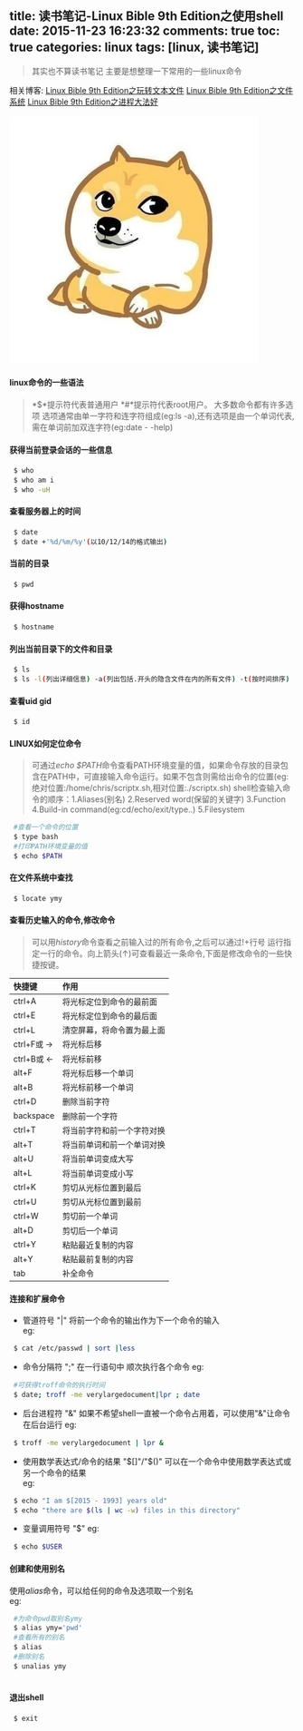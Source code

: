 title: 读书笔记-Linux Bible 9th Edition之使用shell
date: 2015-11-23 16:23:32
comments: true
toc: true
categories: linux
tags: [linux, 读书笔记]
---
> 其实也不算读书笔记 主要是想整理一下常用的一些linux命令 

 相关博客:
 [Linux Bible 9th Edition之玩转文本文件](http://yemengying.com/2015/11/30/%E8%AF%BB%E4%B9%A6%E7%AC%94%E8%AE%B0-Linux-Bible-9th-Edition%E4%B9%8B%E7%8E%A9%E8%BD%AC%E6%96%87%E6%9C%AC%E6%96%87%E4%BB%B6/)
 [Linux Bible 9th Edition之文件系统](http://yemengying.com/2015/11/26/%E8%AF%BB%E4%B9%A6%E7%AC%94%E8%AE%B0-Linux-Bible-9th-Edition%E4%B9%8B%E6%96%87%E4%BB%B6%E7%B3%BB%E7%BB%9F/)
 [Linux Bible 9th Edition之进程大法好](http://yemengying.com/2015/12/24/%E8%AF%BB%E4%B9%A6%E7%AC%94%E8%AE%B0-Linux-Bible-9th-Edition%E4%B9%8B%E8%BF%9B%E7%A8%8B%E5%A4%A7%E6%B3%95%E5%A5%BD/)

<!-- more -->
![doge](/images/doge.jpg)
#### linux命令的一些语法
> *$*提示符代表普通用户 *#*提示符代表root用户。 大多数命令都有许多选项 选项通常由单一字符和连字符组成(eg:ls -a),还有选项是由一个单词代表,需在单词前加双连字符(eg:date - -help)

#### 获得当前登录会话的一些信息
```bash
 $ who 
 $ who am i 
 $ who -uH
```
#### 查看服务器上的时间
``` bash
 $ date
 $ date +'%d/%m/%y'(以10/12/14的格式输出)
```
#### 当前的目录
```bash
 $ pwd 
```
#### 获得hostname
```bash
 $ hostname
```
#### 列出当前目录下的文件和目录
```bash
 $ ls
 $ ls -l(列出详细信息) -a(列出包括.开头的隐含文件在内的所有文件) -t(按时间排序)
```
#### 查看uid gid
```bash
 $ id
```
#### LINUX如何定位命令
>可通过*echo $PATH*命令查看PATH环境变量的值，如果命令存放的目录包含在PATH中，可直接输入命令运行。如果不包含则需给出命令的位置(eg:绝对位置:/home/chris/scriptx.sh,相对位置:./scriptx.sh) shell检查输入命令的顺序：1.Aliases(别名) 2.Reserved word(保留的关键字) 3.Function 4.Build-in command(eg:cd/echo/exit/type..) 5.Filesystem

```bash
 #查看一个命令的位置
 $ type bash
 #打印PATH环境变量的值
 $ echo $PATH
```
#### 在文件系统中查找

```bash
 $ locate ymy
```
#### 查看历史输入的命令,修改命令

>可以用*history*命令查看之前输入过的所有命令,之后可以通过!+行号 运行指定一行的命令。向上箭头(↑)可查看最近一条命令,下面是修改命令的一些快捷按键。

|快捷键|作用|
|:---|:---|
|ctrl+A|将光标定位到命令的最前面|
|ctrl+E|将光标定位到命令的最后面|
|ctrl+L|清空屏幕，将命令置为最上面|
|ctrl+F或 → |将光标后移|
|ctrl+B或 ← |将光标前移|
|alt+F|将光标后移一个单词|
|alt+B|将光标前移一个单词|
|ctrl+D|删除当前字符
|backspace|删除前一个字符|
|ctrl+T|将当前字符和前一个字符对换|
|alt+T|将当前单词和前一个单词对换|
|alt+U|将当前单词变成大写|
|alt+L|将当前单词变成小写|
|ctrl+K|剪切从光标位置到最后|
|ctrl+U|剪切从光标位置到最前|
|ctrl+W|剪切前一个单词|
|alt+D|剪切后一个单词|
|ctrl+Y|粘贴最近复制的内容|
|alt+Y|粘贴最前复制的内容|
|tab|补全命令|

#### 连接和扩展命令
- 管道符号 "|"
将前一个命令的输出作为下一个命令的输入   
eg:
```bash
 $ cat /etc/passwd | sort |less
```
- 命令分隔符 ";"
在一行语句中 顺次执行各个命令
eg: 

```bash
 #可获得troff命令的执行时间
 $ date; troff -me verylargedocument|lpr ; date 
```
- 后台进程符 "&"
如果不希望shell一直被一个命令占用着，可以使用"&"让命令在后台运行
eg:
```bash
 $ troff -me verylargedocument | lpr &
```
- 使用数学表达式/命令的结果 "$[]"/"$()"
可以在一个命令中使用数学表达式或另一个命令的结果   
eg:
```bash
 $ echo "I am $[2015 - 1993] years old"
 $ echo "there are $(ls | wc -w) files in this directory"
```
- 变量调用符号 "$"
eg:
```bash
 $ echo $USER
```
#### 创建和使用别名
使用*alias*命令，可以给任何的命令及选项取一个别名     
eg:
```bash
 #为命令pwd取别名ymy
 $ alias ymy='pwd'
 #查看所有的别名
 $ alias
 #删除别名
 $ unalias ymy 
 
```
#### 退出shell
```bash
 $ exit
```



